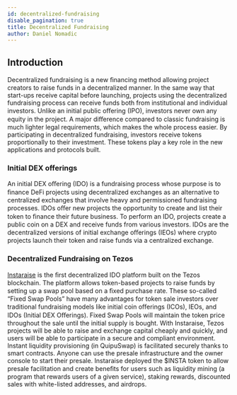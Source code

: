 ```yaml
---
id: decentralized-fundraising
disable_pagination: true
title: Decentralized Fundraising
author: Daniel Nomadic
---
```


## Introduction

Decentralized fundraising is a new ﬁnancing method allowing project creators to raise funds in a decentralized manner. In the same way that start-ups receive capital before launching, projects using the decentralized fundraising process can receive funds both from institutional and individual investors. Unlike an initial public oﬀering (IPO), investors never own any equity in the project. A major diﬀerence compared to classic fundraising is much lighter legal requirements, which makes the whole process easier.
By participating in decentralized fundraising, investors receive tokens proportionally to their investment. These tokens play a key role in the new applications and protocols built.

### Initial DEX offerings

An initial DEX oﬀering (IDO) is a fundraising process whose purpose is to ﬁnance DeFi projects using decentralized exchanges as an alternative to centralized exchanges that involve heavy and permissioned fundraising processes.
IDOs oﬀer new projects the opportunity to create and list their token to ﬁnance their future business.
To perform an IDO, projects create a public coin on a DEX and receive funds from various investors. IDOs are the decentralized versions of initial exchange oﬀerings (IEOs) where crypto projects launch their token and raise funds via a centralized exchange.

### Decentralized Fundraising on Tezos

[Instaraise](https://instaraise.io/) is the ﬁrst decentralized IDO platform built on the Tezos blockchain.
The platform allows token-based projects to raise funds by setting up a swap pool based on a ﬁxed purchase rate. These so-called “Fixed Swap Pools” have many advantages for token sale investors over traditional fundraising models like initial coin oﬀerings (ICOs), IEOs, and IDOs (Initial DEX Oﬀerings). Fixed Swap Pools will maintain the token price throughout the sale until the initial supply is bought.
With Instaraise, Tezos projects will be able to raise and exchange capital cheaply and quickly, and users will be able to participate in a secure and compliant environment. Instant liquidity provisioning (in QuipuSwap) is facilitated securely thanks to smart contracts.
Anyone can use the presale infrastructure and the owner console to start their presale. Instaraise deployed the $INSTA token to allow presale facilitation and create beneﬁts for users such as liquidity mining (a program that rewards users of a given service), staking rewards, discounted sales with white-listed addresses, and airdrops.
